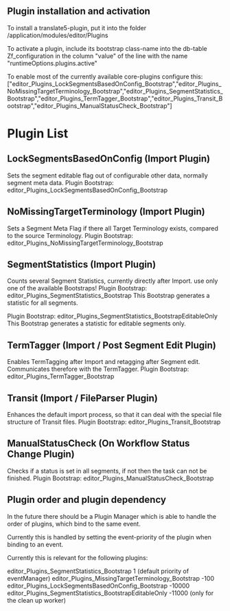 Plugin installation and activation
----------------------------------
To install a translate5-plugin, put it into the folder /application/modules/editor/Plugins

To activate a plugin, include its bootstrap class-name into the db-table Zf_configuration in the column "value" of the line with the name "runtimeOptions.plugins.active"

To enable most of the currently available core-plugins configure this:
["editor_Plugins_LockSegmentsBasedOnConfig_Bootstrap","editor_Plugins_NoMissingTargetTerminology_Bootstrap","editor_Plugins_SegmentStatistics_Bootstrap","editor_Plugins_TermTagger_Bootstrap","editor_Plugins_Transit_Bootstrap","editor_Plugins_ManualStatusCheck_Bootstrap"]


Plugin List
===========

LockSegmentsBasedOnConfig (Import Plugin)
-----------------------------------------

Sets the segment editable flag out of configurable other data, normally segment meta data.
Plugin Bootstrap: editor_Plugins_LockSegmentsBasedOnConfig_Bootstrap

NoMissingTargetTerminology (Import Plugin)
------------------------------------------

Sets a Segment Meta Flag if there all Target Terminology exists, compared to the source Terminology.
Plugin Bootstrap: editor_Plugins_NoMissingTargetTerminology_Bootstrap

SegmentStatistics (Import Plugin)
---------------------------------

Counts several Segment Statistics, currently directly after Import.
use only one of the available Bootstraps!
Plugin Bootstrap: editor_Plugins_SegmentStatistics_Bootstrap
This Bootstrap generates a statistic for all segments.

Plugin Bootstrap: editor_Plugins_SegmentStatistics_BootstrapEditableOnly
This Bootstrap generates a statistic for editable segments only. 

TermTagger (Import / Post Segment Edit Plugin)
----------------------------------------------

Enables TermTagging after Import and retagging after Segment edit. 
Communicates therefore with the TermTagger.
Plugin Bootstrap: editor_Plugins_TermTagger_Bootstrap

Transit (Import / FileParser Plugin)
------------------------------------

Enhances the default import process, so that it can deal with the special file structure of Transit files.
Plugin Bootstrap: editor_Plugins_Transit_Bootstrap

ManualStatusCheck (On Workflow Status Change Plugin)
----------------------------------------------------

Checks if a status is set in all segments, if not then the task can not be finished.
Plugin Bootstrap: editor_Plugins_ManualStatusCheck_Bootstrap


Plugin order and plugin dependency
----------------------------------

In the future there should be a Plugin Manager which is able to handle the order
of plugins, which bind to the same event.

Currently this is handled by setting the event-priority of the plugin when binding
to an event.

Currently this is relevant for the following plugins:

editor_Plugins_SegmentStatistics_Bootstrap                  1 (default priority of eventManager)
editor_Plugins_MissingTargetTerminology_Bootstrap           -100
editor_Plugins_LockSegmentsBasedOnConfig_Bootstrap          -10000
editor_Plugins_SegmentStatistics_BootstrapEditableOnly      -11000 (only for the clean up worker)
